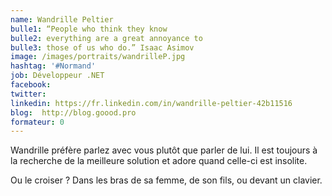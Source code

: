 ```yaml
---
name: Wandrille Peltier
bulle1: “People who think they know 
bulle2: everything are a great annoyance to
bulle3: those of us who do.” Isaac Asimov
image: /images/portraits/wandrilleP.jpg
hashtag: '#Normand'
job: Développeur .NET
facebook: 
twitter: 
linkedin: https://fr.linkedin.com/in/wandrille-peltier-42b11516
blog:  http://blog.goood.pro
formateur: 0
---
```


Wandrille préfère parlez avec vous plutôt que parler de lui. 
Il est toujours à la recherche de la meilleure solution et adore quand celle-ci est insolite.

Ou le croiser ? Dans les bras de sa femme, de son fils, ou devant un clavier.
